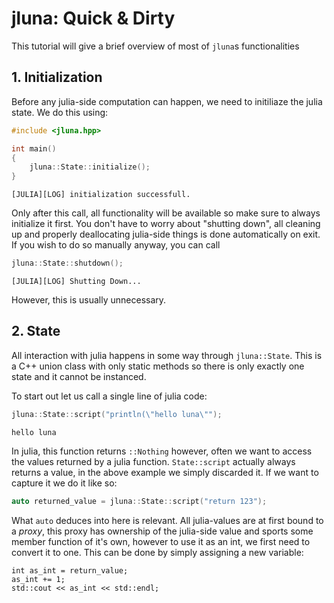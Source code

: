# jluna: Quick & Dirty

This tutorial will give a brief overview of most of `jluna`s functionalities

## 1. Initialization

Before any julia-side computation can happen, we need to initiliaze the julia state. We do this using:

```cpp
#include <jluna.hpp>

int main()
{
    jluna::State::initialize();
}
```
```
[JULIA][LOG] initialization successfull.
```

Only after this call, all functionality will be available so make sure to always initialize it first. You don't have to worry about "shutting down", all cleaning up and properly deallocating julia-side things is done automatically on exit. If you wish to do so manually anyway, you can call

```cpp
jluna::State::shutdown();
```
```
[JULIA][LOG] Shutting Down...
```

However, this is usually unnecessary.

## 2. State

All interaction with julia happens in some way through `jluna::State`. This is a C++ union class with only static methods so there is only exactly one state and it cannot be instanced.

To start out let us call a single line of julia code:

```cpp
jluna::State::script("println(\"hello luna\"");
```
```
hello luna
```

In julia, this function returns `::Nothing` however, often we want to access the values returned by a julia function. `State::script` actually always returns a value, in the above example we simply discarded it. If we want to capture it we do it like so:

```cpp
auto returned_value = jluna::State::script("return 123");
```

What `auto` deduces into here is relevant. All julia-values are at first bound to a *proxy*, this proxy has ownership of the julia-side value and sports some member function of it's own, however to use it as an int, we first need to convert it to one. This can be done by simply assigning a new variable:

```
int as_int = return_value;
as_int += 1;
std::cout << as_int << std::endl;
```
